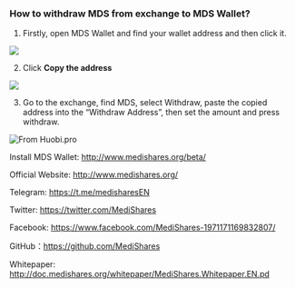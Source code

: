 ### How to withdraw MDS from exchange to MDS Wallet?

1. Firstly, open MDS Wallet and find your wallet address and then click it.

![](https://cdn-images-1.medium.com/max/750/1*qmO8uCT0COKSq1u97YLVBw.jpeg)

2. Click **Copy the address**

![](https://cdn-images-1.medium.com/max/750/1*rtuq3oJcwwRhoipQvTpKCA.png)

3. Go to the exchange, find MDS, select Withdraw, paste the copied address into the “Withdraw Address”, then set the amount and press withdraw.

![From Huobi.pro](https://cdn-images-1.medium.com/max/750/1*NP7eywS6goeI5x7n0lA48w.jpeg)

Install MDS Wallet: http://www.medishares.org/beta/

Official Website: http://www.medishares.org/

Telegram: https://t.me/medisharesEN

Twitter: https://twitter.com/MediShares

Facebook: https://www.facebook.com/MediShares-1971171169832807/

GitHub：https://github.com/MediShares

Whitepaper: http://doc.medishares.org/whitepaper/MediShares.Whitepaper.EN.pd
